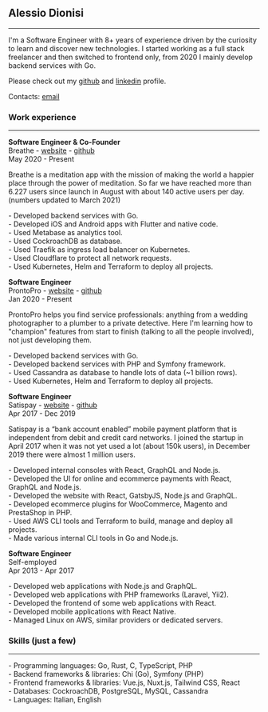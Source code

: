 ## Alessio Dionisi

---

I'm a Software Engineer with 8+ years of experience driven by the curiosity to learn and discover new technologies. I started working as a full stack freelancer and then switched to frontend only, from 2020 I mainly develop backend services with Go.

Please check out my [github](https://github.com/adnsio) and [linkedin](https://linkedin.com/in/adnsio) profile.

Contacts: [email](mailto:hello@adns.io)

### Work experience

---

**Software Engineer & Co-Founder**<br />
Breathe - [website](https://appbreathe.com) - [github](https://github.com/appbreathe)<br />
May 2020 - Present

Breathe is a meditation app with the mission of making the world a happier place through the power of meditation. So far we have reached more than 6.227 users since launch in August with about 140 active users per day. (numbers updated to March 2021)

\- Developed backend services with Go.<br />
\- Developed iOS and Android apps with Flutter and native code.<br />
\- Used Metabase as analytics tool.<br />
\- Used CockroachDB as database.<br />
\- Used Traefik as ingress load balancer on Kubernetes.<br />
\- Used Cloudflare to protect all network requests.<br />
\- Used Kubernetes, Helm and Terraform to deploy all projects.

**Software Engineer**<br />
ProntoPro - [website](https://www.prontopro.it) - [github](https://github.com/prontopro)<br />
Jan 2020 - Present

ProntoPro helps you find service professionals: anything from a wedding photographer to a plumber to a private detective. Here I'm learning how to "champion" features from start to finish (talking to all the people involved), not just developing them.

\- Developed backend services with Go.<br />
\- Developed backend services with PHP and Symfony framework.<br />
\- Used Cassandra as database to handle lots of data (~1 billion rows).<br />
\- Used Kubernetes, Helm and Terraform to deploy all projects.

**Software Engineer**<br />
Satispay - [website](https://www.satispay.com) - [github](https://github.com/satispay)<br />
Apr 2017 - Dec 2019

Satispay is a “bank account enabled” mobile payment platform that is independent from debit and credit card networks. I joined the startup in April 2017 when it was not yet used a lot (about 150k users), in December 2019 there were almost 1 million users.

\- Developed internal consoles with React, GraphQL and Node.js.<br />
\- Developed the UI for online and ecommerce payments with React, GraphQL and Node.js.<br />
\- Developed the website with React, GatsbyJS, Node.js and GraphQL.<br />
\- Developed ecommerce plugins for WooCommerce, Magento and PrestaShop in PHP.<br />
\- Used AWS CLI tools and Terraform to build, manage and deploy all projects.<br />
\- Made various internal CLI tools in Go and Node.js.

**Software Engineer**<br />
Self-employed<br />
Apr 2013 - Apr 2017

\- Developed web applications with Node.js and GraphQL.<br />
\- Developed web applications with PHP frameworks (Laravel, Yii2).<br />
\- Developed the frontend of some web applications with React.<br />
\- Developed mobile applications with React Native.<br />
\- Managed Linux on AWS, similar providers or dedicated servers.

### Skills (just a few)

---

\- Programming languages: Go, Rust, C, TypeScript, PHP<br />
\- Backend frameworks & libraries: Chi (Go), Symfony (PHP)<br />
\- Frontend frameworks & libraries: Vue.js, Nuxt.js, Tailwind CSS, React<br />
\- Databases: CockroachDB, PostgreSQL, MySQL, Cassandra<br />
\- Languages: Italian, English
